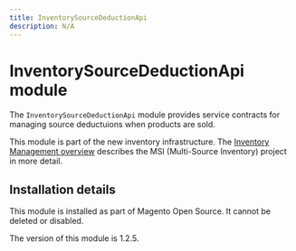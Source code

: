 ```yaml
---
title: InventorySourceDeductionApi
description: N/A
---
```


# InventorySourceDeductionApi module

The `InventorySourceDeductionApi` module provides service contracts for managing source deductuions when products are sold.

This module is part of the new inventory infrastructure. The
[Inventory Management overview](https://developer.adobe.com/commerce/webapi/rest/inventory/index.html)
describes the MSI (Multi-Source Inventory) project in more detail.

## Installation details

This module is installed as part of Magento Open Source. It cannot be deleted or disabled.

<InlineAlert slots="text" />
The version of this module is 1.2.5.
